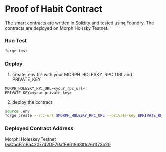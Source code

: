 # Proof of Habit Contract
The smart contracts are written in Solidity and tested using Foundry. 
The contracts are deployed on Morph Holesky Testnet.

### Run Test

```bash
forge test
```

### Deploy

1. create .env file with your MORPH_HOLESKY_RPC_URL and PRIVATE_KEY

```
MORPH_HOLESKY_RPC_URL=<your_rpc_url>
PRIVATE_KEY=<your_private_key>
```

2. deploy the contract

```bash
source .env
forge create --rpc-url $MORPH_HOLESKY_RPC_URL --private-key $PRIVATE_KEY --legacy src/Habit.sol:HabitContract
```


### Deployed Contract Address
Morphl Holeskey Testnet
[0xCbdE51Ba4307742DF70afF96186801cA61f73b20](https://explorer-holesky.morphl2.io/address/0xCbdE51Ba4307742DF70afF96186801cA61f73b20)
